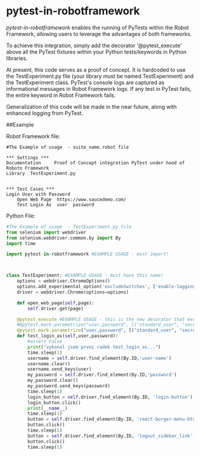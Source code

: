 # pytest-in-robotframework
*pytest-in-robotframework* enables the running of PyTests within the Robot Framework, allowing users to leverage the advantages of both frameworks.

To achieve this integration, simply add the decorator '\@pytest_execute' above all the PyTest fixtures within your Python tests/keywords in Python libraries.

At present, this code serves as a proof of concept. It is hardcoded to use the TestExperiment.py file (your library must be named TestExperiment) and the TestExperiment class. 
PyTest's console logs are captured as informational messages in Robot Framework logs. If any test in PyTest fails, the entire keyword in Robot Framework fails.

Generalization of this code will be made in the near future, along with enhanced logging from PyTest.

##Example

Robot Framework file:
```robotoframework
#The Example of usage  - suite_name.robot file

*** Settings ***
Documentation     Proof of Concept integration PyTest under hood of Roboto Framework
Library  TestExperiment.py


*** Test Cases ***
Login User with Password
    Open Web Page  https://www.saucedemo.com/
    Test Login As  user  password
```

Python File: 
```python
#The Example of usage  - TestExperiment.py file
from selenium import webdriver
from selenium.webdriver.common.by import By
import time

import pytest-in-robotframework #EXAMPLE USAGE - must import!



class TestExperiment: #EXAMPLE USAGE - must have this name!
    options = webdriver.ChromeOptions()
    options.add_experimental_option('excludeSwitches', ['enable-logging'])
    driver = webdriver.Chrome(options=options)

    def open_web_page(self,page): 
        self.driver.get(page)

    @pytest_execute #EXAMPLE USAGE - this is the new decorator that execute the keyword in PyTest instead Robot Framework!
    #@pytest.mark.parametrize("user,password", [("standard_user", "secret_sauce"),("locked_out_user", "secret_sauce"),("problem_user", "secret_sauce")]) #failing example
    @pytest.mark.parametrize("user,password", [("standard_user", "secret_sauce"),("problem_user", "secret_sauce")]) #passing example
    def test_login_as(self,user,password):
        #assert False
        print("vykonal jsem prvni radek test_login_as...")
        time.sleep(1)
        username = self.driver.find_element(By.ID,'user-name')
        username.clear()
        username.send_keys(user)
        my_password = self.driver.find_element(By.ID,'password')
        my_password.clear()
        my_password.send_keys(password)
        time.sleep(1)
        login_button = self.driver.find_element(By.ID, 'login-button')
        login_button.click()
        print(__name__)
        time.sleep(1)
        button = self.driver.find_element(By.ID, 'react-burger-menu-btn')
        button.click()
        time.sleep(1)
        button = self.driver.find_element(By.ID, 'logout_sidebar_link')
        button.click()
        time.sleep(1)
```